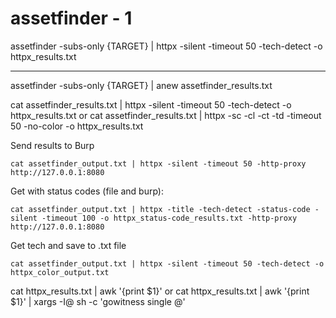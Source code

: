# assetfinder - 1

assetfinder -subs-only {TARGET} | httpx -silent -timeout 50 -tech-detect -o httpx_results.txt

---

assetfinder -subs-only {TARGET} | anew assetfinder_results.txt

cat assetfinder_results.txt | httpx -silent -timeout 50 -tech-detect -o httpx_results.txt
or
cat assetfinder_results.txt | httpx -sc -cl -ct -td -timeout 50 -no-color -o httpx_results.txt


Send results to Burp
```
cat assetfinder_output.txt | httpx -silent -timeout 50 -http-proxy http://127.0.0.1:8080
```

Get with status codes (file and burp):
```
cat assetfinder_output.txt | httpx -title -tech-detect -status-code -silent -timeout 100 -o httpx_status-code_results.txt -http-proxy http://127.0.0.1:8080
```

Get tech and save to .txt file
```
cat assetfinder_output.txt | httpx -silent -timeout 50 -tech-detect -o httpx_color_output.txt
```

cat httpx_results.txt | awk '{print $1}'
or
cat httpx_results.txt | awk '{print $1}' | xargs -I@ sh -c 'gowitness single @'
